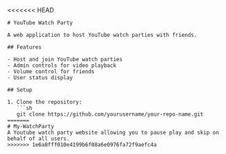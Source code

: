 <<<<<<< HEAD
```
# YouTube Watch Party

A web application to host YouTube watch parties with friends.

## Features

- Host and join YouTube watch parties
- Admin controls for video playback
- Volume control for friends
- User status display

## Setup

1. Clone the repository:
   ```sh
   git clone https://github.com/yourusername/your-repo-name.git
=======
# My-WatchParty
A Youtube watch party website allowing you to pause play and skip on behalf of all users.
>>>>>>> 1e6a8fff010e4199b6f08a6e0976fa72f9aefc4a
